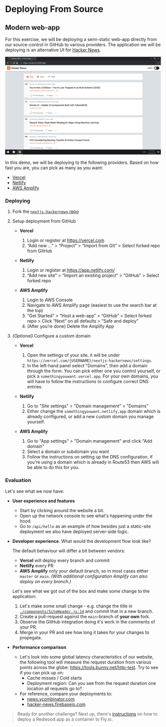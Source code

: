 # Deploying From Source

## Modern web-app

For this exercise, we will be deploying a semi-static web-app directly from our source-control in GitHub to various providers.
The application we will be deploying is an alternative UI for [Hacker News](https://news.ycombinator.com/).

![Screenshot](./imgs/hn-netlify.png)

In this demo, we will be deploying to the following providers. Based on how fast you are, you can pick as many as you want:

- [Vercel](https://vercel.com)
- [Netlify](https://netlify.com)
- [AWS Amplify](https://aws.amazon.com/amplify/)

### Deploying

1. Fork the [`nextjs-hackernews` repo](https://github.com/Addono/nextjs-hackernews)
2. Setup deployment from GitHub

   - **Vercel**

     1. Login or register at https://vercel.com
     2. “Add new …” > “Project” > “Import from Git” > Select forked repo from GitHub

   - **Netlify**

     1. Login or register at https://app.netlify.com/
     2. “Add new site” > “Import an existing project” > “GitHub” > Select forked repo

   - **AWS Amplify**

     1. Login to AWS Console
     2. Navigate to AWS Amplify page (easiest to use the search bar at the top)
     3. “Get Started” > “Host a web-app” > “GitHub” > Select forked repo > Click “Next” on all defaults > “Safe and deploy”
     4. (After you’re done) Delete the Amplify App

3. _(Optional)_ Configure a custom domain

   - **Vercel**

     1. Open the settings of your site, it will be under `https://vercel.com/{USERNAME}/nextjs-hackernews/settings`.
     2. In the left-hand panel select "Domains", then add a domain through the form. You can pick either one you control yourself, or pick a `somethingyouwant.vercel.app`. For your own domains, you will have to follow the instructions to configure correct DNS entries.

   - **Netlify**

     1. Go to "Site settings" > "Domain management" > "Domains"
     2. Either change the `somethingyouwant.netlify.app` domain which is already configured, or add a new custom domain you manage yourself.

   - **AWS Amplify**

     1. Go to "App settings" > "Domain management" and click "Add domain"
     2. Select a domain or subdomain you want
     3. Follow the instructions on setting up the DNS configuration, if you're using a domain which is already in Route53 then AWS will be able to do this for you.

### Evaluation

Let's see what we now have:

- **User experience and features**

  - Start by clicking around the website a bit.
  - Open up the network console to see what's happening under the hood.
  - Go to `/api/hello` as an example of how besides just a static-site deployment we also have deployed server-side logic.

- **Developer experience**. What would the development flow look like?

  The default behaviour will differ a bit between vendors:

  - **Vercel** will deploy every branch and commit
  - **Netlify** every PR
  - **AWS Amplify** only your default branch, so in most cases either `master` or `main`. _(With additional configuration Amplify can also deploy on every branch.)_

  Let's see what we got out of the box and make some change to the application:

  1. Let's make some small change - e.g. change the title in [`./components/SiteHeader.js:14`](https://github.com/Addono/nextjs-hackernews/blob/9fd6baf1b6c4dfea2186b0b21d7eab1868c8b809/components/SiteHeader.js#L14) and commit that in a new branch.
  2. Create a pull-request against the `main`-branch of **your own** fork.
  3. Observe the GitHub integration doing it's work in the comments of your PR.
  4. Merge in your PR and see how long it takes for your changes to propegate.

- **Performance comparison**
  - Let's look into some global latency characteristics of our website, the following tool will measure the request duration from various points across the globe: https://tools.bunny.net/http-test. Try to see if you can pick up on:
    - Cache misses / Cold starts
    - Deployment region: Can you see from the request duration one location all requests go to?
  - For reference, compare your deployments to:
    - [news.ycombinator.com](https://tools.bunny.net/http-test?query=https://news.ycombinator.com/)
    - [hacker-news.firebaseio.com](https://tools.bunny.net/http-test?query=https://hacker-news.firebaseio.com)

<!--
    - But, does this actually matter? Most browser's come with build-in website performance checking tools. In Chrome that would be Lighthouse.
      - To open Lighthouse in Chrome: "Options" > "More Tools" > "Developer Tools" > "Lighthouse"
      - Run a test by clicking "Analyze page load"
-->

> Ready for another challenge? Next up, there's [instructions](./redwood-app.md) on how to deploy a Redwood app as a container to Fly.io.
